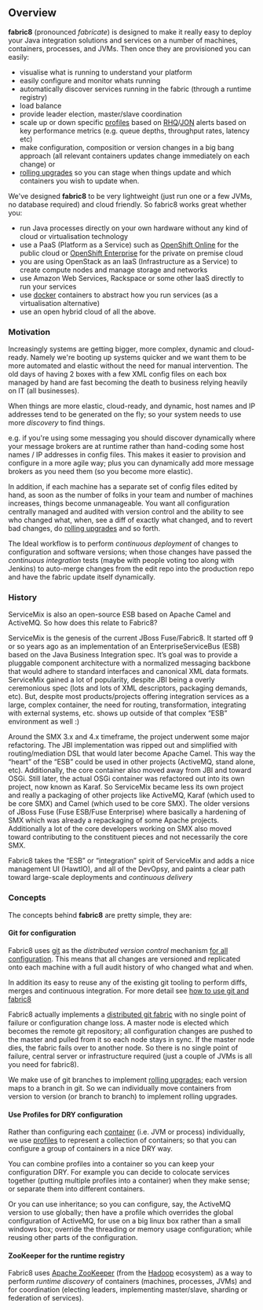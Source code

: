 ## Overview

**fabric8** (pronounced _fabricate_) is designed to make it really easy to deploy your Java integration solutions and services on a number of machines, containers, processes, and JVMs. Then once they are provisioned you can easily:

* visualise what is running to understand your platform
* easily configure and monitor whats running
* automatically discover services running in the fabric (through a runtime registry)
* load balance  
* provide leader election, master/slave coordination
* scale up or down specific [profiles](gitbook/profiles.html) based on [RHQ](http://www.jboss.org/rhq)/[JON](http://www.redhat.com/products/jbossenterprisemiddleware/operations-network/) alerts based on key performance metrics (e.g. queue depths, throughput rates, latency etc)
* make configuration, composition or version changes in a big bang approach (all relevant containers updates change immediately on each change) or 
* [rolling upgrades](gitbook/rollingUpgrade.html) so you can stage when things update and which containers you wish to update when.

We've designed **fabric8**  to be very lightweight (just run one or a few JVMs, no database required) and cloud friendly. So fabric8 works great whether you:

* run Java processes directly on your own hardware without any kind of cloud or virtualisation technology
* use a PaaS (Platform as a Service) such as <a href="https://www.openshift.com/products/online">OpenShift Online</a> for the public cloud or <a href="https://www.openshift.com/products/enterprise">OpenShift Enterprise</a> for the private on premise cloud
* you are using OpenStack as an IaaS (Infrastructure as a Service) to create compute nodes and manage storage and networks
* use Amazon Web Services, Rackspace or some other IaaS directly to run your services
* use [docker](http://docker.io/) containers to abstract how you run services (as a virtualisation alternative)
* use an open hybrid cloud of all the above.

### Motivation

Increasingly systems are getting bigger, more complex, dynamic and cloud-ready. Namely we're booting up systems quicker and we want them to be more automated and elastic without the need for manual intervention. The old days of having 2 boxes with a few XML config files on each box managed by hand are fast becoming the death to business relying heavily on IT (all businesses).

When things are more elastic, cloud-ready, and dynamic, host names and IP addresses tend to be generated on the fly; so your system needs to use more _discovery_ to find things.

e.g. if you're using some messaging you should discover dynamically where your message brokers are at runtime rather than hand-coding some host names / IP addresses in config files. This makes it easier to provision and configure in a more agile way; plus you can dynamically add more message brokers as you need them (so you become more elastic).

In addition, if each machine has a separate set of config files edited by hand, as soon as the number of folks in your team and number of machines increases, things become unmanageable. You want all configuration centrally managed and audited with version control and the ability to see who changed what, when, see a diff of exactly what changed, and to revert bad changes, do [rolling upgrades](gitbook/rollingUpgrade.html) and so forth.

The Ideal workflow is to perform _continuous deployment_ of changes to configuration and software versions; when those changes have passed the _continuous integration_ tests (maybe with people voting too along with Jenkins) to auto-merge changes from the edit repo into the production repo and have the fabric update itself dynamically.

### History
ServiceMix is also an open-source ESB based on Apache Camel and ActiveMQ. So how does this relate to Fabric8?

ServiceMix is the genesis of the current JBoss Fuse/Fabric8. It started off 9 or so years ago as an implementation of an EnterpriseServiceBus (ESB) based on the Java Business Integration spec. It’s goal was to provide a pluggable component architecture with a normalized messaging backbone that would adhere to standard interfaces and canonical XML data formats. ServiceMix gained a lot of popularity, despite JBI being a overly ceremonious spec (lots and lots of XML descriptors, packaging demands, etc). But, despite most products/projects offering integration services as a large, complex container, the need for routing, transformation, integrating with external systems, etc. shows up outside of that complex “ESB” environment as well :)

Around the SMX 3.x and 4.x timeframe, the project underwent some major refactoring. The JBI implementation was ripped out and simplified with routing/mediation DSL that would later become Apache Camel. This way the “heart” of the “ESB” could be used in other projects (ActiveMQ, stand alone, etc). Additionally, the core container also moved away from JBI and toward OSGi. Still later, the actual OSGi container was refactored out into its own project, now known as Karaf. So ServiceMix became less its own project and really a packaging of other projects like ActiveMQ, Karaf (which used to be core SMX) and Camel (which used to be core SMX). The older versions of JBoss Fuse (Fuse ESB/Fuse Enterprise) where basically a hardening of SMX which was already a repackaging of some Apache projects. Additionally a lot of the core developers working on SMX also moved toward contributing to the constituent pieces and not necessarily the core SMX.

Fabric8 takes the “ESB” or “integration” spirit of ServiceMix and adds a nice management UI (HawtIO), and all of the DevOpsy, and paints a clear path toward large-scale deployments and _continuous delivery_

### Concepts

The concepts behind **fabric8** are pretty simple, they are:


#### Git for configuration

Fabric8 uses [git](http://git-scm.com/) as the _distributed version control_ mechanism [for all configuration](gitbook/git.html). This means that all changes are versioned and replicated onto each machine with a full audit history of who changed what and when.

In addition its easy to reuse any of the existing git tooling to perform diffs, merges and continuous integration. For more detail see [how to use git and fabric8](gitbook/git.html)

Fabric8 actually implements a [distributed git fabric](gitbook/git.html) with no single point of failure or configuration change loss. A master node is elected which becomes the remote git repository; all configuration changes are pushed to the master and pulled from it so each node stays in sync. If the master node dies, the fabric fails over to another node. So there is no single point of failure, central server or infrastructure required (just a couple of JVMs is all you need for fabric8).

We make use of git branches to implement [rolling upgrades](gitbook/rollingUpgrade.html); each version maps to a branch in git. So we can individually move containers from version to version (or branch to branch) to implement rolling upgrades.

#### Use Profiles for DRY configuration

Rather than configuring each [container](gitbook/agent_md) (i.e. JVM or process) individually, we use [profiles](#/site/book/doc/index.md?chapter=profiles.html) to represent a collection of containers; so that you can configure a group of containers in a nice DRY way.

You can combine profiles into a container so you can keep your configuration DRY. For example you can decide to colocate services together (putting multiple profiles into a container) when they make sense; or separate them into different containers.

Or you can use inheritance; so you can configure, say, the ActiveMQ version to use globally; then have a profile which overrides the global configuration of ActiveMQ, for use on a big linux box rather than a small windows box; override the threading or memory usage configuration; while reusing other parts of the configuration.

#### ZooKeeper for the runtime registry

Fabric8 uses [Apache ZooKeeper](http://zookeeeper.apache.org/) (from the [Hadoop](http://hadoop.apache.org/) ecosystem) as a way to perform _runtime discovery_ of containers (machines, processes, JVMs) and for coordination (electing leaders, implementing master/slave, sharding or federation of services).